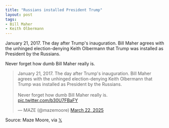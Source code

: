 ```yaml
---
title: "Russians installed President Trump"
layout: post
tags:
- Bill Maher
- Keith Olbermann
---
```


January 21, 2017. The day after Trump's inauguration. Bill Maher agrees with the unhinged election-denying Keith Olbermann that Trump was installed as President by the Russians.

Never forget how dumb Bill Maher really is. 

<blockquote class="twitter-tweet"><p lang="en" dir="ltr">January 21, 2017. The day after Trump&#39;s inauguration. Bill Maher agrees with the unhinged election-denying Keith Olbermann that Trump was installed as President by the Russians.<br><br>Never forget how dumb Bill Maher really is. <a href="https://t.co/b30U7FBaFY">pic.twitter.com/b30U7FBaFY</a></p>&mdash; MAZE (@mazemoore) <a href="https://twitter.com/mazemoore/status/1903307289349480879?ref_src=twsrc%5Etfw">March 22, 2025</a></blockquote> <script async src="https://platform.twitter.com/widgets.js" charset="utf-8"></script>

Source: Maze Moore, via [𝕏](https://x.com)
